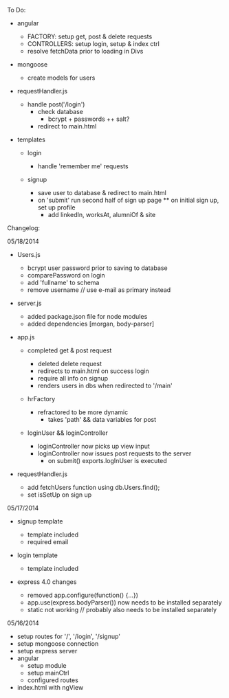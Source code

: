 To Do:

- angular 
  - FACTORY: setup get, post & delete requests
  - CONTROLLERS: setup login, setup & index ctrl
  - resolve fetchData prior to loading in Divs

- mongoose
  - create models for users

- requestHandler.js
  - handle post('/login')
    - check database
      - bcrypt + passwords ++ salt?
    - redirect to main.html 

- templates
  - login
    - handle 'remember me' requests

  - signup
    - save user to database & redirect to main.html
    - on 'submit' run second half of sign up page
    ** on initial sign up, set up profile
      * add linkedIn, worksAt, alumniOf & site



Changelog:

05/18/2014
- Users.js
  - bcrypt user password prior to saving to database
  - comparePassword on login
  - add 'fullname' to schema
  - remove username // use e-mail as primary instead

- server.js
  - added package.json file for node modules
  - added dependencies [morgan, body-parser]

- app.js
  - completed get & post request
    - deleted delete request
    - redirects to main.html on success login
    - require all info on signup
    - renders users in dbs when redirected to '/main'

  - hrFactory
    - refractored to be more dynamic
      - takes 'path' && data variables for post

  - loginUser && loginController
    - loginController now picks up view input
    - loginController now issues post requests to the server
      - on submit() exports.logInUser is executed
    
- requestHandler.js
  - add fetchUsers function using db.Users.find();
  - set isSetUp on sign up


05/17/2014
- signup template
  - template included
  - required email 

- login template
  - template included

- express 4.0 changes 
  - removed app.configure(function() {...})
  - app.use(express.bodyParser()) now needs to be installed separately
  - static not working // probably also needs to be installed separately



05/16/2014
- setup routes for '/', '/login', '/signup'
- setup mongoose connection
- setup express server
- angular
  - setup module
  - setup mainCtrl
  - configured routes
- index.html with ngView